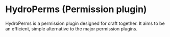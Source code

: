 # HydroPerms (Permission plugin)
HydroPerms is a permission plugin designed for craft together. It aims to be an efficient, simple alternative to the major permission plugins.
